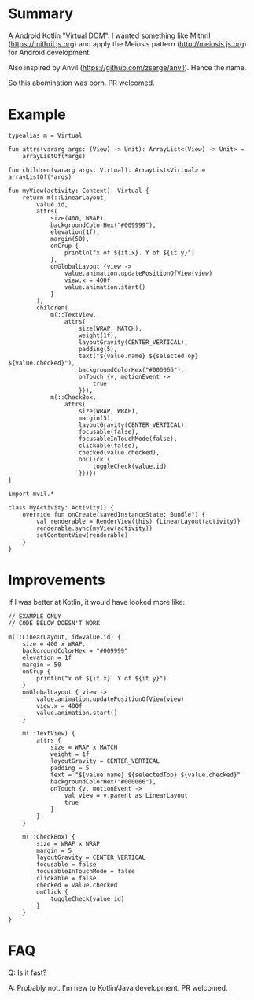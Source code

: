 Summary
=======

A Android Kotlin "Virtual DOM". I wanted something like Mithril (https://mithril.js.org) and apply the Meiosis pattern (http://meiosis.js.org) for Android development.

Also inspired by Anvil (https://github.com/zserge/anvil). Hence the name.

So this abomination was born. PR welcomed.

Example
=======
```
typealias m = Virtual

fun attrs(vararg args: (View) -> Unit): ArrayList<(View) -> Unit> =
    arrayListOf(*args)

fun children(vararg args: Virtual): ArrayList<Virtual> = arrayListOf(*args)
```

```
fun myView(activity: Context): Virtual {
    return m(::LinearLayout,
        value.id,
        attrs(
            size(400, WRAP),
            backgroundColorHex("#009999"),
            elevation(1f),
            margin(50),
            onCrup {
                println("x of ${it.x}. Y of ${it.y}")
            },
            onGlobalLayout {view ->
                value.animation.updatePositionOfView(view)
                view.x = 400f
                value.animation.start()
            }
        ),
        children(
            m(::TextView,
                attrs(
                    size(WRAP, MATCH),
                    weight(1f),
                    layoutGravity(CENTER_VERTICAL),
                    padding(5),
                    text("${value.name} ${selectedTop} ${value.checked}"),
                    backgroundColorHex("#000066"),
                    onTouch {v, motionEvent ->
                        true
                    })),
            m(::CheckBox,
                attrs(
                    size(WRAP, WRAP),
                    margin(5),
                    layoutGravity(CENTER_VERTICAL),
                    focusable(false),
                    focusableInTouchMode(false),
                    clickable(false),
                    checked(value.checked),
                    onClick {
                        toggleCheck(value.id)
                    }))))
}
```

```
import mvil.*

class MyActivity: Activity() {
    override fun onCreate(savedInstanceState: Bundle?) {
        val renderable = RenderView(this) {LinearLayout(activity)}
        renderable.sync(myView(activity))
        setContentView(renderable)
    }
}
```

Improvements
============

If I was better at Kotlin, it would have looked more like:

```
// EXAMPLE ONLY
// CODE BELOW DOESN'T WORK

m(::LinearLayout, id=value.id) {
    size = 400 x WRAP,
    backgroundColorHex = "#009999"
    elevation = 1f
    margin = 50
    onCrup {
        println("x of ${it.x}. Y of ${it.y}")
    }
    onGlobalLayout { view ->
        value.animation.updatePositionOfView(view)
        view.x = 400f
        value.animation.start()
    }

    m(::TextView) {
        attrs {
            size = WRAP x MATCH
            weight = 1f
            layoutGravity = CENTER_VERTICAL
            padding = 5
            text = "${value.name} ${selectedTop} ${value.checked}"
            backgroundColorHex("#000066"),
            onTouch {v, motionEvent ->
                val view = v.parent as LinearLayout
                true
            }
        }
    }

    m(::CheckBox) {
        size = WRAP x WRAP
        margin = 5
        layoutGravity = CENTER_VERTICAL
        focusable = false
        focusableInTouchMode = false
        clickable = false
        checked = value.checked
        onClick {
            toggleCheck(value.id)
        }
    }
}
```

FAQ
===

Q: Is it fast?

A: Probably not. I'm new to Kotlin/Java development. PR welcomed.
